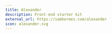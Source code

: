 ```yaml
---
title: Alexander
description: Front-end starter kit
external_url: https://samhermes.com/alexander
icon: alexander.svg
---
```


